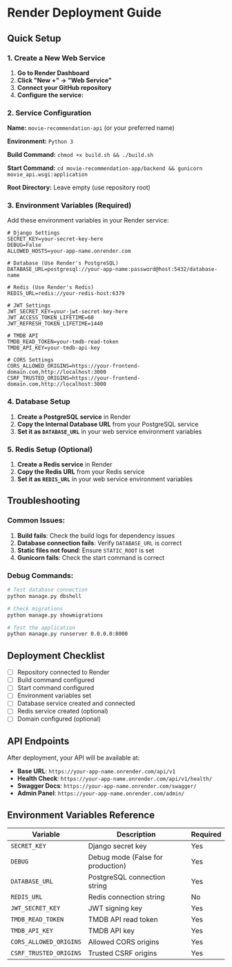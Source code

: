 # Render Deployment Guide

## Quick Setup

### 1. Create a New Web Service

1. **Go to Render Dashboard**
2. **Click "New +" → "Web Service"**
3. **Connect your GitHub repository**
4. **Configure the service:**

### 2. Service Configuration

**Name:** `movie-recommendation-api` (or your preferred name)

**Environment:** `Python 3`

**Build Command:** `chmod +x build.sh && ./build.sh`

**Start Command:** `cd movie-recommendation-app/backend && gunicorn movie_api.wsgi:application`

**Root Directory:** Leave empty (use repository root)

### 3. Environment Variables (Required)

Add these environment variables in your Render service:

```
# Django Settings
SECRET_KEY=your-secret-key-here
DEBUG=False
ALLOWED_HOSTS=your-app-name.onrender.com

# Database (Use Render's PostgreSQL)
DATABASE_URL=postgresql://your-app-name:password@host:5432/database-name

# Redis (Use Render's Redis)
REDIS_URL=redis://your-redis-host:6379

# JWT Settings
JWT_SECRET_KEY=your-jwt-secret-key-here
JWT_ACCESS_TOKEN_LIFETIME=60
JWT_REFRESH_TOKEN_LIFETIME=1440

# TMDB API
TMDB_READ_TOKEN=your-tmdb-read-token
TMDB_API_KEY=your-tmdb-api-key

# CORS Settings
CORS_ALLOWED_ORIGINS=https://your-frontend-domain.com,http://localhost:3000
CSRF_TRUSTED_ORIGINS=https://your-frontend-domain.com,http://localhost:3000
```

### 4. Database Setup

1. **Create a PostgreSQL service** in Render
2. **Copy the Internal Database URL** from your PostgreSQL service
3. **Set it as `DATABASE_URL`** in your web service environment variables

### 5. Redis Setup (Optional)

1. **Create a Redis service** in Render
2. **Copy the Redis URL** from your Redis service
3. **Set it as `REDIS_URL`** in your web service environment variables

## Troubleshooting

### Common Issues:

1. **Build fails**: Check the build logs for dependency issues
2. **Database connection fails**: Verify `DATABASE_URL` is correct
3. **Static files not found**: Ensure `STATIC_ROOT` is set
4. **Gunicorn fails**: Check the start command is correct

### Debug Commands:

```bash
# Test database connection
python manage.py dbshell

# Check migrations
python manage.py showmigrations

# Test the application
python manage.py runserver 0.0.0.0:8000
```

## Deployment Checklist

- [ ] Repository connected to Render
- [ ] Build command configured
- [ ] Start command configured
- [ ] Environment variables set
- [ ] Database service created and connected
- [ ] Redis service created (optional)
- [ ] Domain configured (optional)

## API Endpoints

After deployment, your API will be available at:

- **Base URL**: `https://your-app-name.onrender.com/api/v1`
- **Health Check**: `https://your-app-name.onrender.com/api/v1/health/`
- **Swagger Docs**: `https://your-app-name.onrender.com/swagger/`
- **Admin Panel**: `https://your-app-name.onrender.com/admin/`

## Environment Variables Reference

| Variable | Description | Required |
|----------|-------------|----------|
| `SECRET_KEY` | Django secret key | Yes |
| `DEBUG` | Debug mode (False for production) | Yes |
| `DATABASE_URL` | PostgreSQL connection string | Yes |
| `REDIS_URL` | Redis connection string | No |
| `JWT_SECRET_KEY` | JWT signing key | Yes |
| `TMDB_READ_TOKEN` | TMDB API read token | Yes |
| `TMDB_API_KEY` | TMDB API key | Yes |
| `CORS_ALLOWED_ORIGINS` | Allowed CORS origins | Yes |
| `CSRF_TRUSTED_ORIGINS` | Trusted CSRF origins | Yes | 